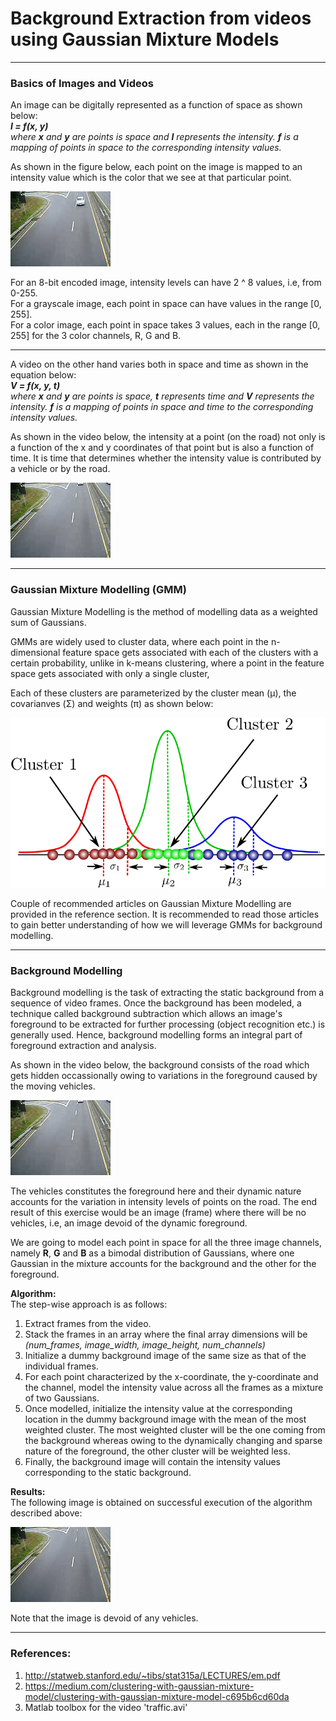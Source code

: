 # Background Extraction from videos using Gaussian Mixture Models
***
### Basics of Images and Videos
An image can be digitally represented as a function of space as shown below:  
***I = f(x, y)***  
*where **x** and **y** are points is space and **I** represents the intensity. **f** is a mapping of points in space to the corresponding intensity values.*

As shown in the figure below, each point on the image is mapped to an intensity value which is the color that we see at that particular point.

![](./resources/frame_11.png) 

For an 8-bit encoded image, intensity levels can have 2 ^ 8 values, i.e, from 0-255.   
For a grayscale image, each point in space can have values in the range [0, 255].  
For a color image, each point in space takes 3 values, each in the range [0, 255] for the 3 color channels, R, G and B. 
***


A video on the other hand varies both in space and time as shown in the equation below:    
***V = f(x, y, t)***  
*where **x** and **y** are points is space, **t** represents time and **V** represents the intensity. **f** is a mapping of points in space and time to the corresponding intensity values.*  

As shown in the video below, the intensity at a point (on the road) not only is a function of the x and y coordinates of that point but is also a function of time. It is time that determines whether the intensity value is contributed by a vehicle or by the road.

![](./resources/traffic.gif) 

***
### Gaussian Mixture Modelling (GMM)
Gaussian Mixture Modelling is the method of modelling data as a weighted sum of Gaussians. 

GMMs are widely used to cluster data, where each point in the n-dimensional feature space gets associated with each of the clusters with a certain probability, unlike in k-means clustering, where a point in the feature space gets associated with only a single cluster, 

Each of these clusters are parameterized by the cluster mean (μ), the covarianves (Σ) and weights (π) as shown below:

![](./resources/gmm.png)

Couple of recommended articles on Gaussian Mixture Modelling are provided in the reference section. It is recommended to read those articles to gain better understanding of how we will leverage GMMs for background modelling.

***

### Background Modelling
Background modelling is the task of extracting the static background from a sequence of video frames. Once the background has been modeled, a technique called background subtraction which allows an image's foreground to be extracted for further processing (object recognition etc.) is generally used. Hence, background modelling forms an integral part of foreground extraction and analysis.

As shown in the video below, the background consists of the road which gets hidden occassionally owing to variations in the foreground caused by the moving vehicles. 

![](./resources/traffic.gif) 

The vehicles constitutes the foreground here and their dynamic nature accounts for the variation in intensity levels of points on the road.
The end result of this exercise would be an image (frame) where there will be no vehicles, i.e, an image devoid of the dynamic foreground.

We are going to model each point in space for all the three image channels, namely **R**, **G** and **B** as a bimodal distribution of Gaussians, where one Gaussian in the mixture accounts for the background and the other for the foreground.

**Algorithm:**  
The step-wise approach is as follows:
1. Extract frames from the video.
2. Stack the frames in an array where the final array dimensions will be *(num_frames, image_width, image_height, num_channels)*
3. Initialize a dummy background image of the same size as that of the individual frames.
4. For each point characterized by the x-coordinate, the y-coordinate and the channel, model the intensity value across all the frames as a mixture of two Gaussians.
5. Once modelled, initialize the intensity value at the corresponding location in the dummy background image with the mean of the most weighted cluster. The most weighted cluster will be the one coming from the background whereas owing to the dynamically changing and sparse nature of the foreground, the other cluster will be weighted less.
6. Finally, the background image will contain the intensity values corresponding to the static background.

**Results:**  
The following image is obtained on successful execution of the algorithm described above:

![](./resources/background.png) 

Note that the image is devoid of any vehicles.

***

### References:
1. http://statweb.stanford.edu/~tibs/stat315a/LECTURES/em.pdf
2. https://medium.com/clustering-with-gaussian-mixture-model/clustering-with-gaussian-mixture-model-c695b6cd60da
3. Matlab toolbox for the video 'traffic.avi'
